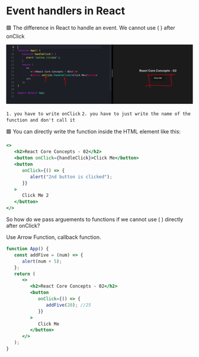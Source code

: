 # Event handlers in React

🟪 The difference in React to handle an event. We cannot use ( ) after onClick

<img src="attachments/Pasted image 20240308192614.png">

`1. you have to write onClick`
`2. you have to just write the name of the function and don't call it`

🟪 You can directly write the function inside the HTML element like this:

```jsx
<>
   <h2>React Core Concepts - 02</h2>
   <button onClick={handleClick}>Click Me</button>
   <button
      onClick={() => {
         alert("2nd button is clicked");
      }}
   >
      Click Me 2
   </button>
</>
```

So how do we pass arguements to functions if we cannot use ( ) directly after onClick?

Use Arrow Function, callback function.

```jsx
function App() {
   const addFive = (num) => {
      alert(num + 5);
   };
   return (
      <>
         <h2>React Core Concepts - 02</h2>
         <button
            onClick={() => {
               addFive(20); //25
            }}
         >
            Click Me
         </button>
      </>
   );
}
```
